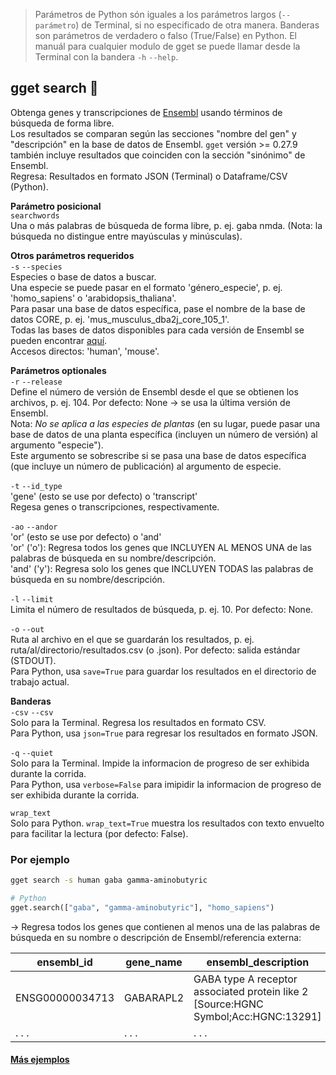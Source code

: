 > Parámetros de Python són iguales a los parámetros largos (`--parámetro`) de Terminal, si no especificado de otra manera. Banderas son parámetros de verdadero o falso (True/False) en Python. El manuál para cualquier modulo de gget se puede llamar desde la Terminal con la bandera `-h` `--help`.  
## gget search 🔎
Obtenga genes y transcripciones de [Ensembl](https://www.ensembl.org/) usando términos de búsqueda de forma libre.     
Los resultados se comparan según las secciones "nombre del gen" y "descripción" en la base de datos de Ensembl. `gget` versión >= 0.27.9 también incluye resultados que coinciden con la sección "sinónimo" de Ensembl.    
Regresa: Resultados en formato JSON (Terminal) o Dataframe/CSV (Python).  

**Parámetro posicional**  
`searchwords`   
Una o más palabras de búsqueda de forma libre, p. ej. gaba nmda. (Nota: la búsqueda no distingue entre mayúsculas y minúsculas).  

**Otros parámetros requeridos**   
`-s` `--species`  
Especies o base de datos a buscar.   
Una especie se puede pasar en el formato 'género_especie', p. ej. 'homo_sapiens' o 'arabidopsis_thaliana'.  
Para pasar una base de datos específica, pase el nombre de la base de datos CORE, p. ej. 'mus_musculus_dba2j_core_105_1'.  
Todas las bases de datos disponibles para cada versión de Ensembl se pueden encontrar [aquí](http://ftp.ensembl.org/pub/).  
Accesos directos: 'human', 'mouse'. 

**Parámetros optionales**  
`-r` `--release`   
Define el número de versión de Ensembl desde el que se obtienen los archivos, p. ej. 104. Por defecto: None -> se usa la última versión de Ensembl.  
Nota: *No se aplica a las especies de plantas* (en su lugar, puede pasar una base de datos de una planta específica (incluyen un número de versión) al argumento "especie").    
Este argumento se sobrescribe si se pasa una base de datos específica (que incluye un número de publicación) al argumento de especie.  

`-t` `--id_type`  
'gene' (esto se use por defecto) o 'transcript'   
Regesa genes o transcripciones, respectivamente.  

`-ao` `--andor`  
'or' (esto se use por defecto) o 'and'  
'or' ('o'): Regresa todos los genes que INCLUYEN AL MENOS UNA de las palabras de búsqueda en su nombre/descripción.  
'and' ('y'): Regresa solo los genes que INCLUYEN TODAS las palabras de búsqueda en su nombre/descripción.  

`-l` `--limit`   
Limita el número de resultados de búsqueda, p. ej. 10. Por defecto: None.  

`-o` `--out`   
Ruta al archivo en el que se guardarán los resultados, p. ej. ruta/al/directorio/resultados.csv (o .json). Por defecto: salida estándar (STDOUT).  
Para Python, usa `save=True` para guardar los resultados en el directorio de trabajo actual.  

**Banderas**  
`-csv` `--csv`  
Solo para la Terminal. Regresa los resultados en formato CSV.    
Para Python, usa `json=True` para regresar los resultados en formato JSON.  

`-q` `--quiet`   
Solo para la Terminal. Impide la informacion de progreso de ser exhibida durante la corrida.  
Para Python, usa `verbose=False` para imipidir la informacion de progreso de ser exhibida durante la corrida.  

`wrap_text`  
Solo para Python. `wrap_text=True` muestra los resultados con texto envuelto para facilitar la lectura (por defecto: False). 

    
### Por ejemplo
```bash
gget search -s human gaba gamma-aminobutyric
```
```python
# Python
gget.search(["gaba", "gamma-aminobutyric"], "homo_sapiens")
```
&rarr; Regresa todos los genes que contienen al menos una de las palabras de búsqueda en su nombre o descripción de Ensembl/referencia externa:  

| ensembl_id     | gene_name     | ensembl_description     | ext_ref_description        | biotype | url |
| -------------- |-------------------------| ------------------------| -------------- | ----------|-----|
| ENSG00000034713| GABARAPL2 | 	GABA type A receptor associated protein like 2 [Source:HGNC Symbol;Acc:HGNC:13291] | GABA type A receptor associated protein like 2 | protein_coding | https://uswest.ensembl.org/homo_sapiens/Gene/Summary?g=ENSG00000034713 |
| . . .            | . . .                     | . . .                     | . . .            | . . .       | . . . |
    
#### [Más ejemplos](https://github.com/pachterlab/gget_examples)
